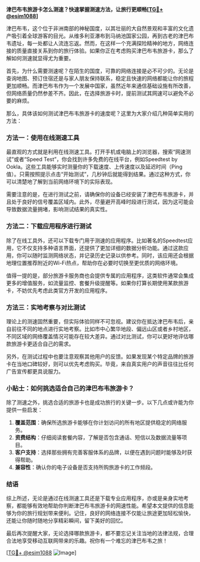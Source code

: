 **津巴布韦旅游卡怎么测速？快速掌握测速方法，让旅行更顺畅[[TG💪+ @esim1088](https://t.me/s/esim1088)]**

津巴布韦，这个位于非洲南部的神秘国度，以其壮丽的大自然景观和丰富的文化遗产吸引着全球游客的目光。从维多利亚瀑布到马纳池国家公园，再到古老的津巴布韦遗址，每一处都让人流连忘返。然而，在这样一个充满探险精神的地方，网络连接的质量直接关系到你的旅行体验。如果你正在考虑购买津巴布韦旅游卡，那么了解如何测速就显得尤为重要。

首先，为什么需要测速呢？在陌生的国度，可靠的网络连接是必不可少的。无论是查询地图、预订住宿还是与家人朋友保持联系，稳定且快速的网络都能让你的旅程更加顺畅。而津巴布韦作为一个发展中国家，虽然近年来通信基础设施有所改善，但网络质量仍然参差不齐。因此，在选择旅游卡时，提前测试其网速可以避免不必要的麻烦。

那么，具体该如何测试津巴布韦旅游卡的速度呢？这里为大家介绍几种简单实用的方法：

### 方法一：使用在线测速工具

最直观的方式就是利用在线测速工具。打开手机或电脑上的浏览器，搜索“网速测试”或者“Speed Test”，你会找到许多免费的在线平台，例如Speedtest by Ookla。这些工具能够实时测量你的下载速度、上传速度以及延迟时间（Ping值）。只需按照提示点击“开始测试”，几秒钟后就能得到结果。通过这种方式，你可以清楚地了解到当前网络环境下的实际表现。

需要注意的是，在进行测试之前，请确保你的设备已经安装了津巴布韦旅游卡，并且处于良好的信号覆盖区域内。此外，尽量避开高峰时段进行测试，因为这可能会导致数据流量拥堵，影响测试结果的真实性。

### 方法二：下载应用程序进行测试

除了在线工具外，还可以下载专门用于测速的应用程序。比如著名的Speedtest应用，它不仅支持多种语言界面，还提供了更加详细的数据分析功能。通过这款应用，你可以随时监测网络状态，并记录历史记录以供参考。同时，该应用还会根据地理位置推荐附近的Wi-Fi热点，帮助你在必要时切换至更优质的网络环境。

值得一提的是，部分旅游卡服务商也会提供专属的应用程序，这类软件通常会集成更多的增值服务，如流量监控、套餐升级提醒等。如果你打算长期使用某款旅游卡，不妨优先考虑此类官方开发的应用程序。

### 方法三：实地考察与对比测试

理论上的测速固然重要，但实际体验同样不可忽视。建议你在抵达津巴布韦后，亲自前往不同的地点进行实地考察。比如市中心繁华地段、偏远山区或者乡村地区，不同区域的网络覆盖情况可能存在较大差异。通过对比测试，你可以更好地评估哪款旅游卡更适合自己的需求。

另外，在测试过程中也要注意观察其他用户的反馈。如果发现某个特定品牌的旅游卡在当地口碑较好，则可以优先考虑购买。毕竟，来自真实用户的声音往往比任何广告宣传都更具说服力。

### 小贴士：如何挑选适合自己的津巴布韦旅游卡？

除了测速之外，挑选合适的旅游卡也是成功旅行的关键一步。以下几点或许能为你提供一些启发：

1. **覆盖范围**：确保所选旅游卡能够在你计划访问的所有地区提供稳定的网络服务。
2. **资费结构**：仔细阅读套餐内容，了解是否包含通话、短信以及数据流量等项目。
3. **客户支持**：选择那些拥有完善客服体系的品牌，以便在遇到问题时能够及时获得帮助。
4. **兼容性**：确认你的电子设备是否支持所购旅游卡的工作频段。

### 结语

综上所述，无论是通过在线测速工具还是下载专业应用程序，亦或是亲身实地考察，都能够有效地帮助你判断津巴布韦旅游卡的网速性能。希望本文提供的信息能够为你的旅行规划带来便利。记住，良好的网络连接不仅能让旅途更加轻松愉快，还能让你随时随地分享精彩瞬间，留下美好的回忆。

最后再次提醒大家，无论选择哪款旅游卡，都不要忘记关注当地的法律法规，合理合法地享受移动互联网带来的乐趣。祝你有一个难忘的津巴布韦之旅！

[[TG💪+ @esim1088](https://t.me/s/esim1088) ![Image](https://i.postimg.cc/4NQfJmqS/Snipaste-2025-05-13-00-14-12.png)]
